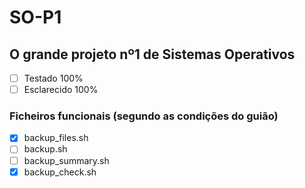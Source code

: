 # SO-P1

## O grande projeto nº1 de Sistemas Operativos

- [ ] Testado 100%
- [ ] Esclarecido 100%

### Ficheiros funcionais (segundo as condições do guião)

- [x] backup_files.sh
- [ ] backup.sh
- [ ] backup_summary.sh
- [x] backup_check.sh
